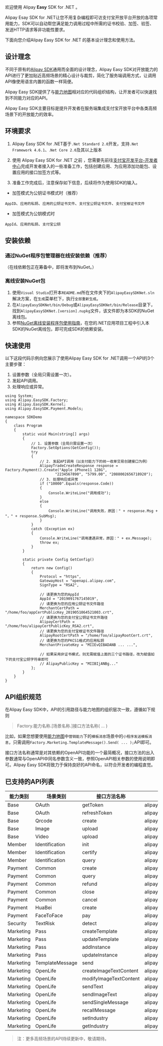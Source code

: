 欢迎使用 Alipay **Easy** SDK for .NET 。

Alipay Esay SDK for .NET让您不用复杂编程即可访支付宝开放平台开放的各项常用能力，SDK可以自动帮您满足能力调用过程中所需的证书校验、加签、验签、发送HTTP请求等非功能性要求。

下面向您介绍Alipay Easy SDK for .NET 的基本设计理念和使用方法。

## 设计理念
不同于原有的[Alipay SDK](https://github.com/alipay/alipay-sdk-net-all)通用而全面的设计理念，Alipay Easy SDK对开放能力的API进行了更加贴近高频场景的精心设计与裁剪，简化了服务端调用方式，让调用API像使用语言内置的函数一样简便。

Alipay Easy SDK提供了与[能力地图](https://opendocs.alipay.com/mini/00am3f)相对应的代码组织结构，让开发者可以快速找到不同能力对应的API。

Alipay Easy SDK主要目标是提升开发者在服务端集成支付宝开放平台中各类高频场景下的开放能力的效率。

## 环境要求
1. Alipay Easy SDK for .NET基于`.Net Standard 2.0`开发，支持`.Net Framework 4.6.1`、.`Net Core 2.0`及其以上版本

2. 使用 Alipay Easy SDK for .NET 之前 ，您需要先前往[支付宝开发平台-开发者中心](https://openhome.alipay.com/platform/developerIndex.htm)完成开发者接入的一些准备工作，包括创建应用、为应用添加功能包、设置应用的接口加签方式等。

3. 准备工作完成后，注意保存如下信息，后续将作为使用SDK的输入。

* 加签模式为公钥证书模式时（推荐）

`AppID`、`应用的私钥`、`应用的公钥证书文件`、`支付宝公钥证书文件`、`支付宝根证书文件`

* 加签模式为公钥模式时

`AppId`、`应用的私钥`、`支付宝公钥`

## 安装依赖
### 通过NuGet程序包管理器在线安装依赖（推荐）
（在线依赖包正在筹备中，即将发布到NuGet。）

### 离线安装NuGet包
1. 使用`Visual Studio`打开本`README.md`所在文件夹下的`AlipayEasySDKNet.sln`解决方案，在`生成`菜单栏下，执行`全部重新生成`。
2. 在`AlipayEasySDKNet/bin/Debug`或`AlipayEasySDKNet/bin/Release`目录下，找到`AlipayEasySDKNet.[version].nupkg`文件，该文件即为本SDK的NuGet离线包。
3. 参照[NuGet离线安装程序包使用指南](https://yq.aliyun.com/articles/689227)，在您的.NET应用项目工程中引入本SDK的NuGet离线包，即可完成SDK的依赖安装。

## 快速使用
以下这段代码示例向您展示了使用Alipay Easy SDK for .NET调用一个API的3个主要步骤：

1. 设置参数（全局只需设置一次）。
2. 发起API调用。
3. 处理响应或异常。

```charp
using System;
using Alipay.EasySDK.Factory;
using Alipay.EasySDK.Kernel;
using Alipay.EasySDK.Payment.Models;

namespace SDKDemo
{
    class Program
    {
        static void Main(string[] args)
        {
            // 1. 设置参数（全局只需设置一次）
            Factory.SetOptions(GetConfig());
            try
            {
                // 2. 发起API调用（以支付能力下的统一收单交易创建接口为例）
                AlipayTradeCreateResponse response = Factory.Payment().Create("Apple iPhone11 128G",
                       "2234567890", "5799.00", "2088002656718920");
                // 3. 处理响应或异常
                if ("10000".Equals(response.Code))
                {
                    Console.WriteLine("调用成功");
                }
                else
                {
                    Console.WriteLine("调用失败，原因：" + response.Msg + "，" + response.SubMsg);
                }
            }
            catch (Exception ex)
            {
                Console.WriteLine("调用遭遇异常，原因：" + ex.Message);
                throw ex;
            }
        }

        static private Config GetConfig()
        {
            return new Config()
            {
                Protocol = "https",
                GatewayHost = "openapi.alipay.com",
                SignType = "RSA2",

                // 请更换为您的AppId
                AppId = "2019091767145019",
                // 请更换为您的应用公钥证书文件路径
                MerchantCertPath = "/home/foo/appCertPublicKey_2019051064521003.crt",
                // 请更换为您的支付宝公钥证书文件路径
                AlipayCertPath = "/home/foo/alipayCertPublicKey_RSA2.crt",
                // 请更换为您的支付宝根证书文件路径
                AlipayRootCertPath = "/home/foo/alipayRootCert.crt",
                // 请更换为您的PKCS1格式的应用私钥
                MerchantPrivateKey = "MIIEvQIBADANB ... ...",

                // 如果采用非证书模式，则无需赋值上面的三个证书路径，改为赋值如下的支付宝公钥字符串即可
                // AlipayPublicKey = "MIIBIjANBg..."
            };
        }
    }
}
```

## API组织规范
在Alipay Easy SDK中，API的引用路径与能力地图的组织层次一致，遵循如下规则

> Factory.能力名称.[场景名称.]接口方法名称( ... )

比如，如果您想要使用[能力地图](https://opendocs.alipay.com/mini/00am3f)中`营销能力`下的`模板消息`场景中的`小程序发送模板消息`，只需调用`Factory.Marketing.TemplateMessage().Send( ... );`API即可。

接口方法名称通常是对其依赖的OpenAPI功能的一个最简概况，接口方法的出入参数通常与OpenAPI中同名参数含义一致，参照OpenAPI相关参数的使用说明即可。Alipay Easy SDK将致力于保持良好的API命名，以符合开发者的编程直觉。

## 已支持的API列表
| 能力类别      | 场景类别            | 接口方法名称                 | 调用的OpenAPI名称                                              |
|-----------|-----------------|------------------------|-----------------------------------------------------------|
| Base      | OAuth           | getToken               | alipay\.system\.oauth\.token                              |
| Base      | OAuth           | refreshToken           | alipay\.system\.oauth\.token                              |
| Base      | Qrcode          | create                 | alipay\.open\.app\.qrcode\.create                         |
| Base      | Image           | upload                 | alipay\.offline\.material\.image\.upload                  |
| Base      | Video           | upload                 | alipay\.offline\.material\.image\.upload                  |
| Member    | Identification  | init                   | alipay\.user\.certify\.open\.initialize                   |
| Member    | Identification  | certify                | alipay\.user\.certify\.open\.certify                      |
| Member    | Identification  | query                  | alipay\.user\.certify\.open\.query                        |
| Payment   | Common          | create                 | alipay\.trade\.create                                     |
| Payment   | Common          | query                  | alipay\.trade\.query                                      |
| Payment   | Common          | refund                 | alipay\.trade\.refund                                     |
| Payment   | Common          | close                  | alipay\.trade\.close                                      |
| Payment   | Common          | cancel                 | alipay\.trade\.close                                      |
| Payment   | HuaBei          | create                 | alipay\.trade\.create                                     |
| Payment   | FaceToFace      | pay                    | alipay\.trade\.pay                                        |
| Security  | TextRisk        | detect                 | alipay\.security\.risk\.content\.detect                   |
| Marketing | Pass            | createTemplate         | alipay\.pass\.template\.add                               |
| Marketing | Pass            | updateTemplate         | alipay\.pass\.template\.update                            |
| Marketing | Pass            | addInstance            | alipay\.pass\.instance\.add                               |
| Marketing | Pass            | updateInstance         | alipay\.pass\.instance\.update                            |
| Marketing | TemplateMessage | send                   | alipay\.open\.app\.mini\.templatemessage\.send            |
| Marketing | OpenLife        | createImageTextContent | alipay\.open\.public\.message\.content\.create            |
| Marketing | OpenLife        | modifyImageTextContent | alipay\.open\.public\.message\.content\.modify            |
| Marketing | OpenLife        | sendText               | alipay\.open\.public\.message\.total\.send                |
| Marketing | OpenLife        | sendImageText          | alipay\.open\.public\.message\.total\.send                |
| Marketing | OpenLife        | sendSingleMessage      | alipay\.open\.public\.message\.single\.send               |
| Marketing | OpenLife        | recallMessage          | alipay\.open\.public\.life\.msg\.recall                   |
| Marketing | OpenLife        | setIndustry            | alipay\.open\.public\.template\.message\.industry\.modify |
| Marketing | OpenLife        | getIndustry            | alipay\.open\.public\.setting\.category\.query            |

> 注：更多高频场景的API持续更新中，敬请期待。
